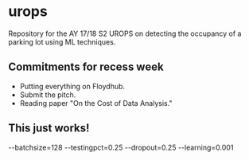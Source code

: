 # urops
Repository for the AY 17/18 S2 UROPS on detecting the occupancy of a parking lot using ML techniques.

## Commitments for recess week
- Putting everything on Floydhub.
- Submit the pitch.
- Reading paper "On the Cost of Data Analysis."

## This just works!
--batchsize=128 --testingpct=0.25 --dropout=0.25 --learning=0.001
